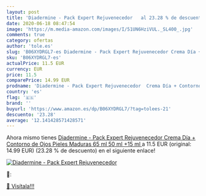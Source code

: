 ```yaml
---
layout: post
title: 'Diadermine - Pack Expert Rejuvenecedor   al 23.28 % de descuento'
date: 2020-06-18 08:47:54
image: 'https://m.media-amazon.com/images/I/51UN6HziVUL._SL400_.jpg'
comments: true
category: ofertas
author: 'tole.es'
slug: 'B06XYDRGL7-es Diadermine - Pack Expert Rejuvenecedor Crema Día +...'
sku: 'B06XYDRGL7-es'
actualPrice: 11.5 EUR
currency: EUR
price: 11.5
comparePrice: 14.99 EUR
prodname: 'Diadermine - Pack Expert Rejuvenecedor  Crema Día + Contorno de Ojos  Pieles Maduras  65 ml  50 ml +15 ml '
country: 'es'
flag: '🇪🇸'
brand: ''
buyurl: 'https://www.amazon.es/dp/B06XYDRGL7/?tag=tolees-21'
descuento: '23.28'
average: '12.141428571428571'
---
```


Ahora mismo tienes [Diadermine - Pack Expert Rejuvenecedor  Crema Día + Contorno de Ojos  Pieles Maduras  65 ml  50 ml +15 ml ](https://www.amazon.es/dp/B06XYDRGL7/?tag=tolees-21) a 11.5 EUR (original: 14.99 EUR) (23.28 %  de descuento) en el siguiente enlace!

[![Diadermine - Pack Expert Rejuvenecedor  ](https://m.media-amazon.com/images/I/51UN6HziVUL._SL400_.jpg)](https://www.amazon.es/dp/B06XYDRGL7/?tag=tolees-21)

🔎:


[🛒 Visítala!!!](https://www.amazon.es/dp/B06XYDRGL7/?tag=tolees-21)
